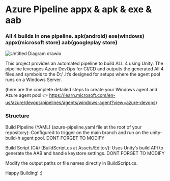 # Azure Pipeline appx & apk & exe & aab

### All 4 builds in one pipeline. apk(android) exe(windows) appx(microsoft store) aab(googleplay store)

![Untitled Diagram drawio](https://github.com/user-attachments/assets/5006bea9-ae13-4e24-8b80-626b18c76b23)



This project provides an automated pipeline to build ALL 4 using Unity. The pipeline leverages Azure DevOps for CI/CD and outputs the generated All 4 files and symbols to the D:/ .It’s designed for setups where the agent pool runs on a Windows Server.

(here are the complete detailed steps to create your Windows agent and Azure agent pool 👉 https://learn.microsoft.com/en-us/azure/devops/pipelines/agents/windows-agent?view=azure-devops)


### Structure
Build Pipeline (YAML) (azure-pipeline.yaml file at the root of your repository): Configured to trigger on the main branch and run on the unity-build-h agent pool. DONT FORGET TO MODIFY

Build Script (C#) (BuildScript.cs at Assets/Editor/): Uses Unity’s build API to generate the AAB and handle keystore settings. DONT FORGET TO MODIFY

Modify the output paths or file names directly in BuildScript.cs.

Happy Building! :)

